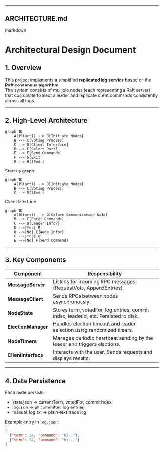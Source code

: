 
---

## **ARCHITECTURE.md**

markdown
# Architectural Design Document

## 1. Overview

This project implements a simplified **replicated log service** based on the **Raft consensus algorithm**.  
The system consists of multiple nodes (each representing a Raft server) that coordinate to elect a leader and replicate client commands consistently across all logs.

---

## 2. High-Level Architecture

```mermaid
graph TD
    A((Start)) --> B[Initiate Nodes]
    B --> C[Voting Process]
    C --> D[Client Interface]
    D --> E[Select Port]
    E --> F[Send Commands]
    F --> G[Exit]
    G --> H((End))
```
Start up graph

```mermaid
graph TD
    A((Start)) --> B[Initiate Nodes]
    B --> C[Voting Process]
    C --> D((End))
```
Client Interface

```mermaid
graph TD
    A((Start)) --> B[Select Communication Node]
    B --> C[Enter Commands]
    C --> D{Leader Info?}
    D -->|Yes| B
    D -->|No| E{Node Infor}
    E -->|Yes| B
    E -->|No| F{Send command}
```

---

## 3. Key Components

| Component | Responsibility |
|------------|----------------|
| **MessageServer** | Listens for incoming RPC messages (RequestVote, AppendEntries). |
| **MessageClient** | Sends RPCs between nodes asynchronously. |
| **NodeState** | Stores term, votedFor, log entries, commit index, leaderId, etc. Persisted to disk. |
| **ElectionManager** | Handles election timeout and leader selection using randomized timers. |
| **NodeTimers** | Manages periodic heartbeat sending by the leader and triggers elections. |
| **ClientInterface** | Interacts with the user. Sends requests and displays results. |

---

## 4. Data Persistence

Each node persists:
- state.json → currentTerm, votedFor, commitIndex
- log.json → all committed log entries
- manual_log.txt → plain-text trace log

Example entry in `log.json`:
```json
[
  {"term": 14, "command": "hi.."},
  {"term": 14, "command": "hi..."}
]

